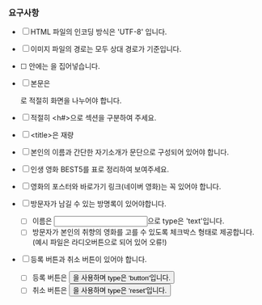 ### 요구사항
* [ ] HTML 파일의 인코딩 방식은 'UTF-8' 입니다.
* [ ] 이미지 파일의 경로는 모두 상대 경로가 기준입니다.
* [ ] <head> 안에는 <meta charset="utf-8">을 집어넣습니다.
* [ ] 본문은 <div>로 적절히 화면을 나누어야 합니다.
* [ ] 적절히 <h#>으로 섹션을 구분하여 주세요.
* [ ] \<title>은 재량

* [ ] 본인의 이름과 간단한 자기소개가 문단으로 구성되어 있어야 합니다.
* [ ] 인생 영화 BEST5를 표로 정리하여 보여주세요.
* [ ] 영화의 포스터와 바로가기 링크(네이버 영화)는 꼭 있어야 합니다.

* [ ] 방문자가 남길 수 있는 방명록이 있어야합니다.
  * [ ] 이름은 <input>으로 type은 'text'입니다.
  * [ ] 방문자가 본인의 취향의 영화를 고를 수 있도록 체크박스 형태로 제공합니다. (예시 파일은 라디오버튼으로 되어 있어 오류!)
* [ ] 등록 버튼과 취소 버튼이 있어야 합니다.
  * [ ] 등록 버튼은 <button>을 사용하며 type은 'button'입니다.
  * [ ] 취소 버튼은 <button>을 사용하며 type은 'reset'입니다.